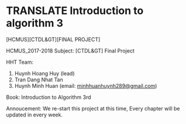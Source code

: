 # TRANSLATE Introduction to algorithm 3
[HCMUS][CTDL&amp;GT][FINAL PROJECT]

HCMUS_2017-2018 Subject: [CTDL&GT] Final Project

HHT Team:
  1. Huynh Hoang Huy (lead)
  2. Tran Dang Nhat Tan
  3. Huynh Minh Huan (email: minhhuanhuynh289@gmail.com)

Book:
  Introduction to Algorithm 3rd

Annoucement: We re-start this project at this time, Every chapter will be updated in every week.
